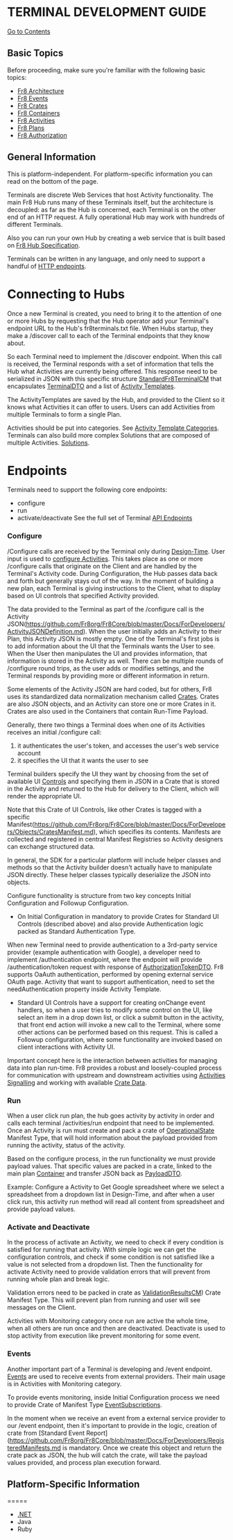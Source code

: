 # TERMINAL DEVELOPMENT GUIDE

[Go to Contents](https://github.com/Fr8org/Fr8Core/blob/master/Docs/Home.md)

## Basic Topics

Before proceeding, make sure you're familiar with the following basic topics:
*  [Fr8 Architecture](https://github.com/Fr8org/Fr8Core/blob/master/Docs/ForDevelopers/ArchitecturalModel.md)
*  [Fr8 Events](https://github.com/Fr8org/Fr8Core/blob/master/Docs/ForDevelopers/OperatingConcepts/Events.md)
*  [Fr8 Crates](https://github.com/Fr8org/Fr8Core/blob/master/Docs/ForDevelopers/Objects/CrateDTO.md)
*  [Fr8 Containers](https://github.com/Fr8org/Fr8Core/blob/master/Docs/ForDevelopers/Objects/Containers.md)
*  [Fr8 Activities](https://github.com/Fr8org/Fr8Core/blob/master/Docs/ForDevelopers/Objects/Activities.md)
*  [Fr8 Plans](https://github.com/Fr8org/Fr8Core/blob/master/Docs/ForDevelopers/Objects/Plans.md)
*  [Fr8 Authorization](https://github.com/Fr8org/Fr8Core/blob/master/Docs/ForDevelopers/Services/Authorization.md)

## General Information

This is platform-independent. For platform-specific information you can read on the bottom of the page.

Terminals are discrete Web Services that host Activity functionality.
The main Fr8 Hub runs many of these Terminals itself, but the architecture is decoupled: as far as the Hub is concerned, each Terminal is on the other end of an HTTP request. A fully operational Hub may work with hundreds of different Terminals.


Also you can run your own Hub by creating a web service that is built based on [Fr8 Hub Specification](https://github.com/Fr8org/Fr8Core/blob/master/Docs/ForDevelopers/Specifications/Fr8HubSpecification.md).

Terminals can be written in any language, and only need to support a handful of [HTTP endpoints](https://github.com/Fr8org/Fr8Core/blob/master/Docs/ForDevelopers/DevelopmentGuides/Terminals/TerminalEndpoints.md).

Connecting to Hubs
===

Once a new Terminal is created, you need to bring it to the attention of one or more Hubs by requesting that the Hub operator add your Terminal's endpoint URL to the Hub's fr8terminals.txt file. When Hubs startup, they make a /discover call to each of the Terminal endpoints that they know about.

So each Terminal need to implement the /discover endpoint. When this call is received, the Terminal responds with a set of information that tells the Hub what Activities are currently being offered.  This response need to be serialized in JSON with this specific structure  [StandardFr8TerminalCM](https://github.com/Fr8org/Fr8Core/blob/master/Docs/ForDevelopers/RegisteredManifests.md) that encapsulates [TerminalDTO](https://github.com/Fr8org/Fr8Core/blob/master/Docs/ForDevelopers/Objects/DataTransfer/TerminalDTO.md) and a list of [Activity Templates](https://github.com/Fr8org/Fr8Core/blob/master/Docs/ForDevelopers/Objects/ActivityTemplates.md).

The ActivityTemplates are saved by the Hub, and provided to the Client so it knows what Activities it can offer to users. Users can add Activities from multiple Terminals to form a single Plan.

 Activities should be put into categories. See [Activity Template Categories](https://github.com/Fr8org/Fr8Core/blob/master/Docs/ForDevelopers/Objects/ActivityTemplates.md#category). Terminals can also build more complex Solutions that are composed of multiple Activities.  [Solutions](https://github.com/Fr8org/Fr8Core/blob/master/Docs/ForDevelopers/OperatingConcepts/Solutions).

Endpoints
===

Terminals need to support the following core endpoints:
* configure
* run
* activate/deactivate
See the full set of Terminal [API Endpoints]((https://github.com/Fr8org/Fr8Core/blob/master/Docs/ForDevelopers/DevelopmentGuides/Terminals/TerminalEndpoints.md))

### Configure

/Configure calls are received by the Terminal only during [Design-Time](https://github.com/Fr8org/Fr8Core/blob/master/Docs/ForDevelopers/OperatingConcepts/Fr8Modes.md). User input is used to [configure Activities](https://github.com/Fr8org/Fr8Core/blob/master/Docs/ForDevelopers/OperatingConcepts/ActivityConfiguration.md). This takes place as one or more /configure calls that originate on the Client and are handled by the Terminal's Activity code. During Configuration, the Hub passes data back and forth but generally stays out of the way.  In the moment of building a new plan, each Terminal is giving instructions to the Client, what to display based on UI controls that specified Activity provided.

The data provided to the Terminal as part of the /configure call is the Activity JSON(https://github.com/Fr8org/Fr8Core/blob/master/Docs/ForDevelopers/ActivityJSONDefinition.md). When the user initially adds an Activity to their Plan, this Activity JSON is mostly empty. One of the Terminal's first jobs is to add information about the UI that the Terminals wants the User to see. When the User then manipulates the UI and provides information, that information is stored in the Activity as well. There can be multiple rounds of /configure round trips, as the user adds or modifies settings, and the Terminal responds by providing more or different information in return. 

Some elements of the Activity JSON are hard coded, but for others, Fr8 uses its standardized data normalization mechanism called [Crates](https://github.com/Fr8org/Fr8Core/blob/master/Docs/ForDevelopers/Objects/CrateDTO.md). Crates are also JSON objects, and an Activity can store one or more Crates in it. Crates are also used in the Containers that contain Run-Time Payload. 

Generally, there two things a Terminal does when one of its Activities receives an initial /configure call:
1) it authenticates the user's token, and accesses the user's web service account
2) it specifies the UI that it wants the user to see 

Terminal builders specify the UI they want by choosing from the set of available UI [Controls](https://github.com/Fr8org/Fr8Core/blob/master/Docs/ForDevelopers/DevelopmentGuides/ConfigurationControls.md) and specifying them in JSON in a Crate that is stored in the Activity and returned to the Hub for delivery to the Client, which will render the appropriate UI.

Note that this Crate of UI Controls, like other Crates is tagged with a specific Manifest(https://github.com/Fr8org/Fr8Core/blob/master/Docs/ForDevelopers/Objects/CratesManifest.md), which specifies its contents. Manifests are collected and registered in central Manifest Registries so Activity designers can exchange structured data.

In general, the SDK for a particular platform will include helper classes and methods so that the Activity builder doesn't actually have to manipulate JSON directly. These helper classes typically deserialize the JSON into objects. 



Configure functionality is structure from two key concepts Initial Configuration and Followup Configuration.

* On Initial Configuration in mandatory to provide Crates for Standard UI Controls (described above) and also provide Authentication logic packed as Standard Authentication Type.

When new Terminal need to provide authentication to a 3rd-party service provider (example authentication with Google), a developer need to implement /authentication endpoint, where the endpoint will provide /authentication/token request with response of [AuthorizationTokenDTO](https://github.com/Fr8org/Fr8Core/blob/master/Docs/ForDevelopers/Objects/DataTransfer/AuthorizationTokenDTO.md). Fr8 supports OaAuth authentication, performed by opening external service OAuth page.
Activity that want to support authentication, need to set the needAuthentication property inside Activity Template.

* Standard UI Controls have a support for creating onChange event handlers, so when a user tries to modify some control on the UI, like select an item in a drop down list, or click a submit button in the activity, that front end action will invoke a new call to the Terminal, where some other actions can be performed based on this request. This is called a Followup configuration, where some functionality are invoked based on client interactions with Activity UI.

Important concept here is the interaction between activities for managing data into plan run-time. Fr8 provides a robust and loosely-coupled process for communication with upstream and downstream activities using [Activities Signalling](https://github.com/Fr8org/Fr8Core/blob/master/Docs/ForDevelopers/Objects/Activities/Signalling.md) and working with available [Crate Data](https://github.com/Fr8org/Fr8Core/blob/master/Docs/ForDevelopers/Objects/Activities/Signalling.md).

### Run

When a user click run plan, the hub goes activity by activity in order and calls each terminal /activities/run endpoint that need to be implemented. Once an Activity is run must create and pack a crate of [OperationalState](https://github.com/Fr8org/Fr8Core/blob/master/Docs/ForDevelopers/Objects/Activities/OperationalStateCM.md) Manifest Type, that will hold information about the payload provided from running the activity, status of the activity.

Based on the configure process, in the run functionality we must provide payload values. That specific values are packed in a crate, linked to the main plan [Container]((https://github.com/Fr8org/Fr8Core/blob/master/Docs/ForDevelopers/Objects/Containers.md)) and transfer JSON back as [PayloadDTO](https://github.com/Fr8org/Fr8Core/blob/master/Docs/ForDevelopers/Objects/DataTransfer/PayloadDTO.md).

Example: Configure a Activity to Get Google spreadsheet where we select a spreadsheet from a dropdown list in Design-Time, and after when a user click run, this activity run method will read all content from spreadsheet and provide payload values.

### Activate and Deactivate

In the process of activate an Activity, we need to check if every condition is satisfied for running that activity. With simple logic we can get the configuration controls, and check if some condition is not satisfied like a value is not selected from a dropdown list. Then the functionality for activate Activity need to provide validation errors that will prevent from running whole plan and break logic.

Validation errors need to be packed in crate as [ValidationResultsCM](https://github.com/Fr8org/Fr8Core/blob/master/Docs/ForDevelopers/RegisteredManifests.md)) Crate Manifest Type.
This will prevent plan from running and user will see messages on the Client.

Activities with Monitoring category once run are active the whole time, when all others are run once and then are deactivated. Deactivate is used to stop activity from execution like prevent monitoring for some event.    

### Events

Another important part of a Terminal is developing and /event endpoint. [Events](https://github.com/Fr8org/Fr8Core/blob/master/Docs/ForDevelopers/OperatingConcepts/Events.md) are used to receive events from external providers. Their main usage is in Activities with Monitoring category.

To provide events monitoring, inside Initial Configuration process we need to provide Crate of Manifest Type [EventSubscriptions](https://github.com/Fr8org/Fr8Core/blob/master/Docs/ForDevelopers/RegisteredManifests.md).

In the moment when we receive an event from a external service provider to our /event endpoint, then it's important to provide in the logic, creation of crate from [Standard Event Report](https://github.com/Fr8org/Fr8Core/blob/master/Docs/ForDevelopers/RegisteredManifests.md is mandatory. Once we create this object and return the crate pack as JSON, the hub will catch the crate, will take the payload values provided,  and process plan execution forward.


## Platform-Specific Information
=====
*  [.NET](https://github.com/Fr8org/Fr8Core/blob/master/Docs/ForDevelopers/DevelopmentGuides/Terminals/DevGuide_DotNet.md)
*  Java
*  Ruby
